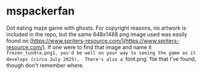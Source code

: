 # mspackerfan

Dot eating maze game with ghosts.  For copyright reasons, no artwork is included in the repo, but the same 648x1488 png image used was easily found on [https://www.spriters-resource.com/](https://www.spriters-resource.com/).  If one were to find that image and name it `frozen_tundra.png1, you'd be well on your way to seeing the game as it develops (circa July 2025).  There's also a `font.png` file that I've found, though don't remember where.

